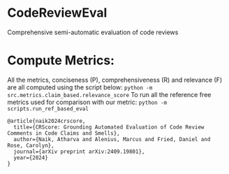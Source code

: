 # CodeReviewEval
Comprehensive semi-automatic evaluation of code reviews

# Compute Metrics:
All the metrics, conciseness (P), comprehensiveness (R) and relevance (F) are all computed using the script below:
```python -m src.metrics.claim_based.relevance_score```
To run all the reference free metrics used for comparison with our metric:
```python -m scripts.run_ref_based_eval```

```
@article{naik2024crscore,
  title={CRScore: Grounding Automated Evaluation of Code Review Comments in Code Claims and Smells},
  author={Naik, Atharva and Alenius, Marcus and Fried, Daniel and Rose, Carolyn},
  journal={arXiv preprint arXiv:2409.19801},
  year={2024}
}
```
